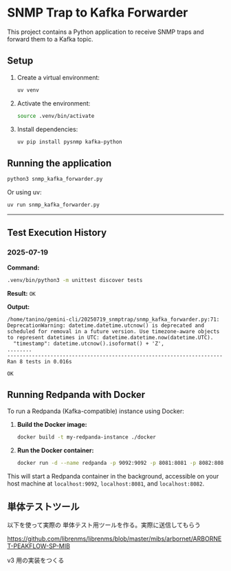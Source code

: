 # SNMP Trap to Kafka Forwarder

This project contains a Python application to receive SNMP traps and forward them to a Kafka topic.

## Setup

1.  Create a virtual environment:
    ```bash
    uv venv
    ```
2.  Activate the environment:
    ```bash
    source .venv/bin/activate
    ```
3.  Install dependencies:
    ```bash
    uv pip install pysnmp kafka-python
    ```

## Running the application

```bash
python3 snmp_kafka_forwarder.py
```

Or using uv:
```bash
uv run snmp_kafka_forwarder.py
```

---

## Test Execution History

### 2025-07-19

**Command:**

```bash
.venv/bin/python3 -m unittest discover tests
```

**Result:** `OK`

**Output:**

```
/home/tanino/gemini-cli/20250719_snmptrap/snmp_kafka_forwarder.py:71: DeprecationWarning: datetime.datetime.utcnow() is deprecated and scheduled for removal in a future version. Use timezone-aware objects to represent datetimes in UTC: datetime.datetime.now(datetime.UTC).
  "timestamp": datetime.utcnow().isoformat() + 'Z',
........
----------------------------------------------------------------------
Ran 8 tests in 0.016s

OK
```

## Running Redpanda with Docker

To run a Redpanda (Kafka-compatible) instance using Docker:

1.  **Build the Docker image:**
    ```bash
    docker build -t my-redpanda-instance ./docker
    ```
2.  **Run the Docker container:**
    ```bash
    docker run -d --name redpanda -p 9092:9092 -p 8081:8081 -p 8082:8082 my-redpanda-instance
    ```

This will start a Redpanda container in the background, accessible on your host machine at `localhost:9092`, `localhost:8081`, and `localhost:8082`.

## 単体テストツール

以下を使って実際の 単体テスト用ツールを作る。実際に送信してもらう

https://github.com/librenms/librenms/blob/master/mibs/arbornet/ARBORNET-PEAKFLOW-SP-MIB

v3 用の実装をつくる
